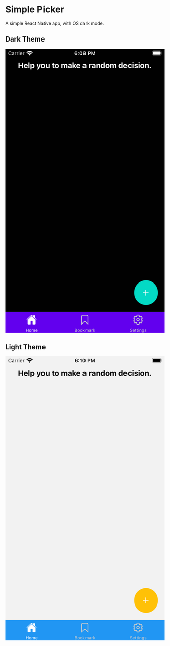 # Simple Picker

<p>
  A simple React Native app, with OS dark mode.
</p>

## Dark Theme

![Dark Theme](showcase/dark-theme.png)

## Light Theme

![Light Theme](showcase/light-theme.png)
